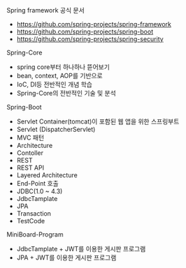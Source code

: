 Spring framework 공식 문서
 - https://github.com/spring-projects/spring-framework
 - https://github.com/spring-projects/spring-boot
 - https://github.com/spring-projects/spring-security


Spring-Core
 - spring core부터 하나하나 뜯어보기
 - bean, context, AOP를 기반으로
 - IoC, DI등 전반적인 개념 학습
 - Spring-Core의 전반적인 기술 및 분석


Spring-Boot
 - Servlet Container(tomcat)이 포함된 웹 앱을 위한 스프링부트
 - Servlet (DispatcherServlet)
 - MVC 패턴
 - Architecture
 - Contoller
 - REST
 - REST API
 - Layered Architecture
 - End-Point 호출
 - JDBC(1.0 ~ 4.3)
 - JdbcTamplate
 - JPA
 - Transaction
 - TestCode

MiniBoard-Program
 - JdbcTamplate + JWT를 이용한 게시판 프로그램
 - JPA + JWT를 이용한 게시판 프로그램
